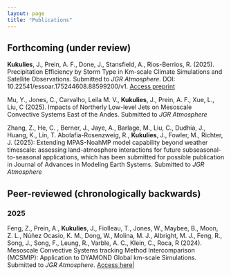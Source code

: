 ```yaml
---
layout: page
title: "Publications"
---
```


<style>
td, th {
   border: none!important;
   }
   </style>


## Forthcoming (under review) 

**Kukulies**, J., Prein, A. F., Done, J., Stansfield, A., Rios-Berrios, R. (2025). Precipitation Efficiency by Storm Type in Km-scale Climate Simulations and Satellite Observations. Submitted to *JGR Atmosphere*. DOI: 10.22541/essoar.175244608.88599200/v1. [Access preprint](https://essopenarchive.org/doi/full/10.22541/essoar.175244608.88599200/v1) 

Mu, Y., Jones, C., Carvalho, Leila M. V., **Kukulies**, J., Prein, A. F., Xue, L., Liu, C (2025). Impacts of Northerly Low-level Jets on Mesoscale Convective Systems East of the Andes. Submitted to *JGR Atmosphere* 

Zhang, Z., He, C. , Berner, J., Jaye, A., Barlage, M., Liu, C., Dudhia, J., Huang, K., Lin, T. Abolafia-Rosenzweig, R., **Kukulies**, J., Fowler, M., Richter, J. (2025): Extending MPAS-NoahMP model capability beyond weather timescale: assessing land-atmosphere interactions for future subseasonal-to-seasonal applications, which has been submitted for possible publication in Journal of Advances in Modeling Earth Systems. Submitted to *JGR Atmosphere* 

## Peer-reviewed (chronologically backwards)

### 2025 

Feng, Z.,  Prein, A., **Kukulies**, J., Fiolleau, T., Jones, W., Maybee, B., Moon, Z. L., Núñez Ocasio, K. M., Dong, W., Molina, M. J., Albright, M. J., Feng, R., Song, J., Song, F., Leung, R., Varble, A. C., Klein, C., Roca, R (2024). Mesoscale Convective Systems tracking Method Intercomparison (MCSMIP): Application to DYAMOND Global km-scale Simulations. Submitted to *JGR Atmosphere*. [Access here](https://agupubs.onlinelibrary.wiley.com/doi/pdf/10.1029/2024JD042204)| <span class="__dimensions_badge_embed__" data-doi="10.1029/2024JD042204" data-style="small_circle"></span><script async src="https://badge.dimensions.ai/badge.js" charset="utf-8"></script

Pfreundschuh, S., **Kukulies**, J., Amell, A., Hallborn, H., May, E., & Eriksson, P. (2025). The Chalmers Cloud Ice Climatology: A novel, robust climate record of frozen cloud hydrometeor concentrations. *JGR Atmosphere* [Access here](https://agupubs.onlinelibrary.wiley.com/doi/10.1029/2024JD042618)| <span class="__dimensions_badge_embed__" data-doi="10.1029/2024JD042618" data-style="small_circle"></span><script async src="https://badge.dimensions.ai/badge.js" charset="utf-8"></script

### 2024 

**Kukulies, J.**, Prein, A. F., and H. Morrison (2024). Simulating precipitation efficiency across the deep convective gray zone. *Journal of Geophysical Research: Atmospheres*, 129(24), e2024JD041924. [Access here](https://agupubs.onlinelibrary.wiley.com/doi/10.1029/2024JD041924) | <span class="__dimensions_badge_embed__" data-doi="10.1029/2024JD041924" data-style="small_circle"></span><script async src="https://badge.dimensions.ai/badge.js" charset="utf-8"></script

**Kukulies, J.**, Li, W., Chen, D (2024). Mean flow and eddy summer moisture transport over East Asia in reanalysis data and a regional climate simulation. *Climate Dynamics*. [Access here](https://link.springer.com/article/10.1007/s00382-024-07324-w) | <span class="__dimensions_badge_embed__" data-doi="10.1007/s00382-024-07324-w" data-style="small_circle"></span><script async src="https://badge.dimensions.ai/badge.js" charset="utf-8"></script
 
Prein, A., Feng, Z., Fiolleau, T., Moon, Z., Nunez Ocasio, K., **Kukulies, J.**, Roca, R., Varble, A., Rehbein, A., Liu, C., Ikeda, K., Mu, Y. and Rasmussen, R (2024). Km-Scale Simulations of Mesoscale Convective Systems (MCSs) Over South America - A Feature Tracker Intercomparison. *JGR Atmosphere* [Access here](https://agupubs.onlinelibrary.wiley.com/doi/10.1029/2023JD040254) | <span class="__dimensions_badge_embed__" data-doi="10.1029/2023JD040254" data-style="small_circle"></span><script async src="https://badge.dimensions.ai/badge.js" charset="utf-8"></script

Sokolowsky, G. A., Freeman S. W., Jones , W., **Kukulies, J.**, Senf, F., Marinescu, P. J., Heikenfeld, M., Brunner, K., Bruning, E., Collis, S., Jackson, R.,Leung, G., Pfeifer,N., Raut, B., Saleeby, S., Stier, P.  and van den Heever, S. C., (2024). tobac v1.5: Introducing Fast 3D Tracking, Splits and Mergers, and Other Enhancements for Identifying and Analysing Meteorological Phenomena. *Geoscientific Model Development*. [Access here](https://egusphere.copernicus.org/preprints/2023/egusphere-2023-1722/) | <span class="__dimensions_badge_embed__" data-doi="10.5194/egusphere-2023-1722" data-style="small_circle"></span><script async src="https://badge.dimensions.ai/badge.js" charset="utf-8"></script

### 2023

Minola, L., Zhang, G., Ou, T., **Kukulies, J.**, Curio, J., Guijarro, J. A., Deng, K., Azorin-Molina, C.,  Shen, C., Pezzoli, A. and Chen, D. (2023). Climatology of near-surface wind speed from observations and high-resolution climate modelsover the Tibetan Plateau. *Climate Dynamics*. [Access paper here](https://link.springer.com/article/10.1007/s00382-023-06931-3#Sec16) | <span class="__dimensions_badge_embed__" data-doi="10.1007/s00382-023-06931-3" data-style="small_circle"></span><script async src="https://badge.dimensions.ai/badge.js" charset="utf-8"></script

Freeman, S. W., Brunner, K., Jones, W. K., **Kukulies, J.**, Senf, F., Stier, P. and van den Heever, S. C., (2023). Advancing our Understanding of Cloud Processes and Their Role in the Earth System through Cloud Object Tracking. *Bulletin of the AMS*. [Access paper here](https://journals.ametsoc.org/view/journals/bams/aop/BAMS-D-23-0204.1/BAMS-D-23-0204.1.xml?tab_body=fulltext-display) | <span class="__dimensions_badge_embed__" data-doi="10.1175/BAMS-D-23-0204.1" data-style="small_circle"></span><script async src="https://badge.dimensions.ai/badge.js" charset="utf-8"></script

**Kukulies, J**, Prein, A.,  Curio, J. and Chen, D. (2023). Kilometer-scale multi-model and multi-physics ensemble simulations of a mesoscale convective system in the lee of the Tibetan Plateau: Implications for climate simulations. *Journal of Climate*. [Access paper here](https://journals.ametsoc.org/view/journals/clim/aop/JCLI-D-22-0240.1/JCLI-D-22-0240.1.xml?tab_body=abstract-display) | <span class="__dimensions_badge_embed__" data-doi="10.1175/JCLI-D-22-0240.1" data-style="small_circle"></span><script async src="https://badge.dimensions.ai/badge.js" charset="utf-8"></script

**Kukulies, J**, Lai, H.,  Curio, J., Feng, Z., Lin, C., Li, P., Sugimoto, S., Ou, T. and Chen, D. (2023). Mesoscale convective systems in the Third Pole region: Characteristics, Mechanisms and Impact on precipitation. *Frontiers in Earth Science*. [Access paper here](https://www.frontiersin.org/articles/10.3389/feart.2023.1143380/full) | <span class="__dimensions_badge_embed__" data-doi="10.3389/feart.2023.1143380" data-style="small_circle"></span><script async src="https://badge.dimensions.ai/badge.js" charset="utf-8"></script 

Ou, T., Chen, D., Tang, J., Lin, C., Wang X., **Kukulies, J.** and Lai, H. (2023). Wet bias of summer precipitation in the northwestern Tibetan Plateau in ERA5 is linked to weakened lower-level southerly wind over the plateau. *Climate Dynamics*, 1-15. [ Access paper here](https://link.springer.com/article/10.1007/s00382-023-06672-3) | <span class="__dimensions_badge_embed__" data-doi="10.1007/s00382-023-06672-3" data-style="small_circle"></span><script async src="https://badge.dimensions.ai/badge.js" charset="utf-8"></script

### 2022

Prein, A. F., Ban, N., Ou, T., Tang, J., Sakaguchi, K., Collier, E., Jayanarayanan, S., Sobolowski, S., Li, L., Chen, X., Zhou, X., Lai, H., Sugimoto, S., Zhou, L., Hasson, S., Ekstrom, M., Pothapakula, P., Ahrens, B., Stuart, R., Steen-Larsen, H. C., Leung, R. Belusic, D., **Kukulies, J.** , Curio, J. and Chen, D. (2022). Towards Ensemble-Based Kilometer-Scale Climate Simulations over the Third Pole region. *Climate Dynamics*, 1-27. [ Access paper here](https://link.springer.com/article/10.1007/s00382-022-06543-3) | <span class="__dimensions_badge_embed__" data-doi="10.1007/s00382-022-06543-3" data-style="small_circle"></span><script async src="https://badge.dimensions.ai/badge.js" charset="utf-8"></script

### 2021

**Kukulies, J.**, Chen, D. and Curio, J. (2021). The Role of Mesoscale Convective Systems in Precipitation in the Tibetan Plateau Region. *Journal of Geophysical Research: Atmospheres*, 126(23), e2021JD035279. [ Access paper here](https://agupubs.onlinelibrary.wiley.com/doi/full/10.1029/2021JD035279) | <span class="__dimensions_badge_embed__" data-doi="10.1029/2021JD035279" data-style="small_circle"></span><script async src="https://badge.dimensions.ai/badge.js" charset="utf-8"></script
            

Zhang, X., Yin, Y., **Kukulies, J.**, Li, Y., Kuang, X., He, C., and Chen, J. (2021). Revisiting Lightning Activity and Parameterization Using Geostationary Satellite Observations. *Remote Sensing*, 13(19). [ Access paper here](https://www.mdpi.com/2072-4292/13/19/3866) | <span class="__dimensions_badge_embed__" data-doi="10.3390/rs13193866" data-style="small_circle"></span><script async src="https://badge.dimensions.ai/badge.js" charset="utf-8"></script

### 2020

Lai, H. W., Chen, H. W., **Kukulies, J.**, Ou, T. and Chen, D. (2020). Regionalization of seasonal precipitation over the Tibetan Plateau and associated large-scale atmospheric systems. *Journal of Climate*, 1-45. [ Access paper here](https://journals.ametsoc.org/view/journals/clim/34/7/JCLI-D-20-0521.1.xml) | <span class="__dimensions_badge_embed__" data-doi="10.1175/JCLI-D-20-0521.1" data-style="small_circle"></span><script async src="https://badge.dimensions.ai/badge.js" charset="utf-8"></script

**Kukulies, J.**, Chen, D. and Wang, M. (2020). Temporal and spatial variations of convection and precipitation over the Tibetan Plateau based on recent satellite observations. Part II: Precipitation climatology derived from GPM. *International Journal of Climatology*. [ Access paper here](https://rmets.onlinelibrary.wiley.com/doi/full/10.1002/joc.6493) | <span class="__dimensions_badge_embed__" data-doi="10.1002/joc.6493" data-style="small_circle"></span><script async src="https://badge.dimensions.ai/badge.js" charset="utf-8"></script

**Kukulies, J.**, Chen, D. and Wang, M. (2019). Temporal and spatial variations of convection and precipitation over the Tibetan Plateau based on recent satellite observations.Part I: Cloud climatology derived from CloudSat and CALIPSO. *International Journal of Climatology*. [ Access paper here](https://rmets.onlinelibrary.wiley.com/doi/full/10.1002/joc.6162) | <span class="__dimensions_badge_embed__" data-doi="10.1002/joc.6162" data-style="small_circle"></span><script async src="https://badge.dimensions.ai/badge.js" charset="utf-8"></script

